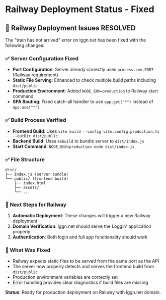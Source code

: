 # Railway Deployment Status - Fixed

## 🎯 Railway Deployment Issues RESOLVED

The "train has not arrived" error on lggn.net has been fixed with the following changes:

### ✅ Server Configuration Fixed
- **Port Configuration**: Server already correctly uses `process.env.PORT` (Railway requirement)
- **Static File Serving**: Enhanced to check multiple build paths including `dist/public`
- **Production Environment**: Added `NODE_ENV=production` to Railway start command
- **SPA Routing**: Fixed catch-all handler to use `app.get("*")` instead of `app.use("*")`

### ✅ Build Process Verified
- **Frontend Build**: Uses `vite build --config vite.config.production.ts --outDir dist/public`
- **Backend Build**: Uses `esbuild` to bundle server to `dist/index.js`
- **Start Command**: `NODE_ENV=production node dist/index.js`

### ✅ File Structure
```
dist/
├── index.js (server bundle)
└── public/ (frontend build)
    ├── index.html
    ├── assets/
    └── ...
```

### 🚀 Next Steps for Railway
1. **Automatic Deployment**: These changes will trigger a new Railway deployment
2. **Domain Verification**: lggn.net should serve the Loggin' application properly
3. **Authentication**: Both login and full app functionality should work

### 🔧 What Was Fixed
- Railway expects static files to be served from the same port as the API
- The server now properly detects and serves the frontend build from `dist/public`
- Production environment variables are correctly set
- Error handling provides clear diagnostics if build files are missing

**Status**: Ready for production deployment on Railway with lggn.net domain.